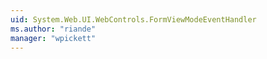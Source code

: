 ```yaml
---
uid: System.Web.UI.WebControls.FormViewModeEventHandler
ms.author: "riande"
manager: "wpickett"
---
```

